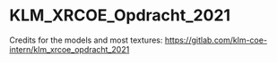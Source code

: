 # KLM_XRCOE_Opdracht_2021

Credits for the models and most textures:
<a href="https://gitlab.com/klm-coe-intern/klm_xrcoe_opdracht_2021">https://gitlab.com/klm-coe-intern/klm_xrcoe_opdracht_2021</a>
